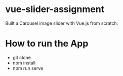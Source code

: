# vue-slider-assignment
Built a Carousel image slider with Vue.js from scratch. 
# How to run the App
- git clone
- npm install
- npm run serve 

